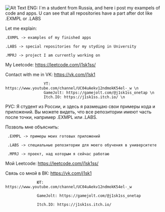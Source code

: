 ![Alt Text](https://raw.githubusercontent.com/alansmathew/alansmathew/master/lang.gif)
ENG:
  I`m a student from Russia, and here i post my exampels of code and apps.
  U can see that all repositories have a part after dot like .EXMPL or .LABS
  
  Let me explain:
  
    .EXMPL -> examples of my finished apps
    
    .LABS -> special repositories for my styding in University
    
    .MPRJ -> project I am currently working on
  
  My Leetcode: https://leetcode.com/j1sk1ss/
  
  Contact with me in VK: https://vk.com/j1sk1
  
                     YT: https://www.youtube.com/channel/UC04uAekv12ndmokK54el-_w \n
                     GameJolt: https://gamejolt.com/@j1sk1ss_onetap \n
                     Itch.IO: https://j1sk1ss.itch.io/ \n

РУС:
  Я студент из России, и здесь я размещаю свои примеры кода и приложений.
   Вы можете видеть, что все репозитории имеют часть после точки, например .EXMPL или .LABS.
   
   Позволь мне объяснить:
   
     .EXMPL -> примеры моих готовых приложений
     
     .LABS -> специальные репозитории для моего обучения в университете
     
     .MPRJ -> проект, над которым я сейчас работаю
     
  Мой Leetcode: https://leetcode.com/j1sk1ss/
  
  Связь со мной в ВК: https://vk.com/j1sk1
  
                  ЮТ: https://www.youtube.com/channel/UC04uAekv12ndmokK54el-_w
                  
                  GameJolt: https://gamejolt.com/@j1sk1ss_onetap
                  
                  Itch.IO: https://j1sk1ss.itch.io/
<!--
https://raw.githubusercontent.com/alansmathew/alansmathew/master/lang.gif
**j1sk1ss/j1sk1ss** is a ✨ _special_ ✨ repository because its `README.md` (this file) appears on your GitHub profile.

Here are some ideas to get you started:

- 🔭 I’m currently working on ...
- 🌱 I’m currently learning ...
- 👯 I’m looking to collaborate on ...
- 🤔 I’m looking for help with ...
- 💬 Ask me about ...
- 📫 How to reach me: ...
- 😄 Pronouns: ...
- ⚡ Fun fact: ...
-->
